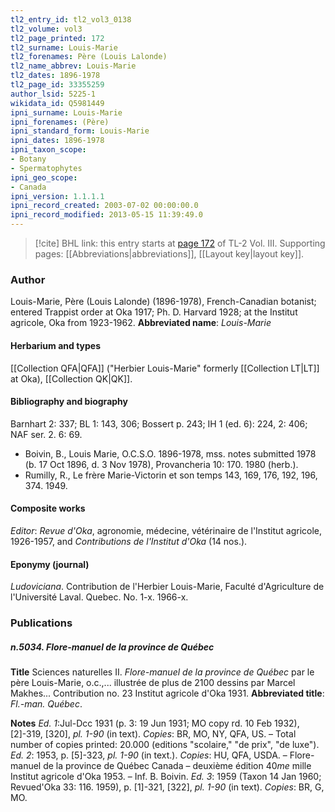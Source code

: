 ```yaml
---
tl2_entry_id: tl2_vol3_0138
tl2_volume: vol3
tl2_page_printed: 172
tl2_surname: Louis-Marie
tl2_forenames: Père (Louis Lalonde)
tl2_name_abbrev: Louis-Marie
tl2_dates: 1896-1978
tl2_page_id: 33355259
author_lsid: 5225-1
wikidata_id: Q5981449
ipni_surname: Louis-Marie
ipni_forenames: (Père)
ipni_standard_form: Louis-Marie
ipni_dates: 1896-1978
ipni_taxon_scope: 
- Botany
- Spermatophytes
ipni_geo_scope: 
- Canada
ipni_version: 1.1.1.1
ipni_record_created: 2003-07-02 00:00:00.0
ipni_record_modified: 2013-05-15 11:39:49.0
---
```



> [!cite] BHL link: this entry starts at [page 172](https://www.biodiversitylibrary.org/page/33355259) of TL-2 Vol. III.
> Supporting pages: [[Abbreviations|abbreviations]], [[Layout key|layout key]].

### Author

Louis-Marie, Père (Louis Lalonde) (1896-1978), French-Canadian botanist; entered Trappist order at Oka 1917; Ph. D. Harvard 1928; at the Institut agricole, Oka from 1923-1962. 
**Abbreviated name**: *Louis-Marie*

#### Herbarium and types

[[Collection QFA|QFA]] ("Herbier Louis-Marie" formerly [[Collection LT|LT]] at Oka), [[Collection QK|QK]].

#### Bibliography and biography

Barnhart 2: 337; BL 1: 143, 306; Bossert p. 243; IH 1 (ed. 6): 224, 2: 406; NAF ser. 2. 6: 69.
- Boivin, B., Louis Marie, O.C.S.O. 1896-1978, mss. notes submitted 1978 (b. 17 Oct 1896, d. 3 Nov 1978), Provancheria 10: 170. 1980 (herb.).
- Rumilly, R., Le frère Marie-Victorin et son temps 143, 169, 176, 192, 196, 374. 1949.

#### Composite works

*Editor*: *Revue d'Oka*, agronomie, médecine, vétérinaire de l'Institut agricole, 1926-1957, and *Contributions de l'Institut d'Oka* (14 nos.).

#### Eponymy (journal)

*Ludoviciana*. Contribution de l'Herbier Louis-Marie, Faculté d'Agriculture de l'Université Laval. Quebec. No. 1-x. 1966-x.

### Publications

##### n.5034. Flore-manuel de la province de Québec

**Title**
Sciences naturelles II. *Flore-manuel de la province de Québec* par le père Louis-Marie, o.c.,... illustrée de plus de 2100 dessins par Marcel Makhes... Contribution no. 23 Institut agricole d'Oka 1931.
**Abbreviated title**: *Fl.-man. Québec*.

**Notes**
*Ed. 1*:Jul-Dcc 1931 (p. 3: 19 Jun 1931; MO copy rd. 10 Feb 1932), \[2\]-319, \[320\], *pl. 1-90* (in text). *Copies*: BR, MO, NY, QFA, US. – Total number of copies printed: 20.000 (editions "scolaire," "de prix", "de luxe").
*Ed. 2*: 1953, p. \[5\]-323, *pl. 1-90* (in text.). *Copies*: HU, QFA, USDA. – Flore-manuel de la province de Québec Canada – deuxième édition 40*me* mille Institut agricole d'Oka 1953. – Inf. B. Boivin.
*Ed. 3*: 1959 (Taxon 14 Jan 1960; Revued'Oka 33: 116. 1959), p. \[1\]-321, \[322\], *pl. 1-90* (in text). *Copies*: BR, G, MO.


